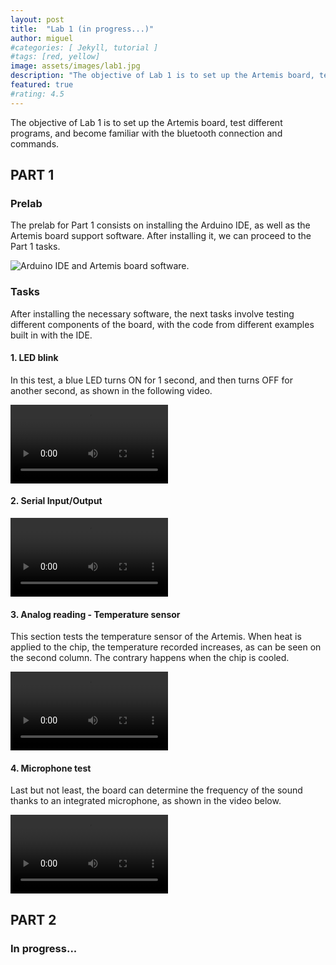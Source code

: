 ```yaml
---
layout: post
title:  "Lab 1 (in progress...)"
author: miguel
#categories: [ Jekyll, tutorial ]
#tags: [red, yellow]
image: assets/images/lab1.jpg
description: "The objective of Lab 1 is to set up the Artemis board, test different programs, and become familiar with the bluetooth connection and commands."
featured: true
#rating: 4.5
---
```

The objective of Lab 1 is to set up the Artemis board, test different programs, and become familiar with the bluetooth connection and commands.

## PART 1

### Prelab

The prelab for Part 1 consists on installing the Arduino IDE, as well as the Artemis board support software. After installing it, we can proceed to the Part 1 tasks.

<img src="{{ site.baseurl }}/assets/images/lab1/arduino_ide.png" alt="Arduino IDE and Artemis board software.">

### Tasks
After installing the necessary software, the next tasks involve testing different components of the board, with the code from different examples built in with the IDE.

#### 1. LED blink
In this test, a blue LED turns ON for 1 second, and then turns OFF for another second, as shown in the following video.

<video width="50%" controls="">
  <source src="{{ site.baseurl }}/assets/videos/lab1/blink.mp4" type="video/mp4">
</video>

#### 2. Serial Input/Output

<video width="50%" controls="">
  <source src="{{ site.baseurl }}/assets/videos/lab1/serial.mp4" type="video/mp4">
</video>

#### 3. Analog reading - Temperature sensor
This section tests the temperature sensor of the Artemis. When heat is applied to the chip, the temperature recorded increases, as can be seen on the second column. The contrary happens when the chip is cooled.

<video width="50%" controls="">
  <source src="{{ site.baseurl }}/assets/videos/lab1/temperature.mp4" type="video/mp4">
</video>

#### 4. Microphone test
Last but not least, the board can determine the frequency of the sound thanks to an integrated microphone, as shown in the video below.

<video width="50%" controls="">
  <source src="{{ site.baseurl }}/assets/videos/lab1/microphone.mp4" type="video/mp4">
</video>

## PART 2

### In progress...
